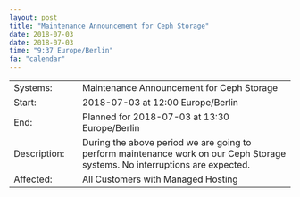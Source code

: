 ```yaml
---
layout: post
title: "Maintenance Announcement for Ceph Storage"
date: 2018-07-03
date: 2018-07-03
time: "9:37 Europe/Berlin"
fa: "calendar"
---
```


|                   |   |                                                                      |
|-------------------|---|----------------------------------------------------------------------|
| Systems:          |   | Maintenance Announcement for Ceph Storage|
| Start:            |   | 2018-07-03 at 12:00 Europe/Berlin |
| End:              |   | Planned for 2018-07-03 at 13:30  Europe/Berlin |
| Description:      |   | During the above period we are going to perform maintenance work on our Ceph Storage systems. No interruptions are expected. |
| Affected:         |   |All Customers with Managed Hosting |